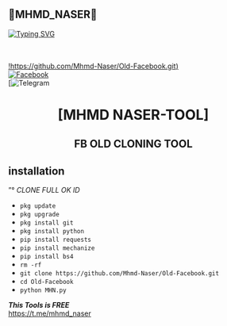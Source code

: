 <h2>🔻MHMD_NASER🔻 </h2>

[![Typing SVG](https://readme-typing-svg.demolab.com?font=Fira+Code&pause=1000&color=FF2C10&background=31FF9400&width=435&lines=Welcome+To+MhmdNaser+Profile+COMMND+Enjoy%F0%9F%A4%9F)](https://git.io/typing-svg)

<b></b> </br> <br>[!https://github.com/Mhmd-Naser/Old-Facebook.git)](https://github.com/Mhmd-Naser)<br> [![Facebook](https://img.shields.io/badge/Facebook-https://www.facebook.com/share/uapkeepbfxfyGLN9/facebook)](https://www.facebook.com/mhmd.naser.3mara)<br> [![Telegram](https://t.me/mhmd_naser)



<h1 align="center"> [MHMD NASER-TOOL]</h1>

<h2 align="center">  FB OLD CLONING TOOL </h2>


## <b>installation</b>

”° _CLONE FULL OK ID_


- `pkg update`
- `pkg upgrade`
- `pkg install git`
- `pkg install python`
- `pip install requests`
- `pip install mechanize`
- `pip install bs4`
- `rm -rf `
- `git clone https://github.com/Mhmd-Naser/Old-Facebook.git`
- `cd Old-Facebook`
- `python MHN.py`



 ___This Tools is FREE___</br>
                         https://t.me/mhmd_naser
